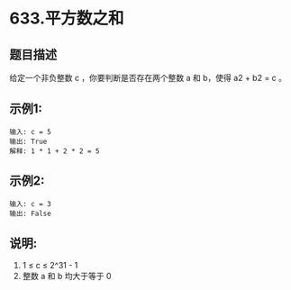 # 633.平方数之和

## 题目描述
给定一个非负整数 c ，你要判断是否存在两个整数 a 和 b，使得 a2 + b2 = c 。

## 示例1:

```
输入: c = 5
输出: True
解释: 1 * 1 + 2 * 2 = 5
```

## 示例2:

```
输入: c = 3
输出: False
```

## 说明:

1. 1 ≤ c ≤ 2^31 - 1
2. 整数 a 和 b 均大于等于 0